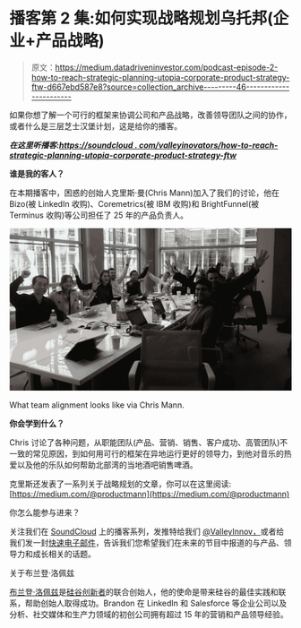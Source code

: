 # 播客第 2 集:如何实现战略规划乌托邦(企业+产品战略)

> 原文：<https://medium.datadriveninvestor.com/podcast-episode-2-how-to-reach-strategic-planning-utopia-corporate-product-strategy-ftw-d667ebd587e8?source=collection_archive---------46----------------------->

如果你想了解一个可行的框架来协调公司和产品战略，改善领导团队之间的协作，或者什么是三层芝士汉堡计划，这是给你的播客。

***在这里听播客:***[***https://soundcloud . com/valleyinovators/how-to-reach-strategic-planning-utopia-corporate-product-strategy-ftw***](https://soundcloud.com/valleyinnovators/how-to-reach-strategic-planning-utopia-corporate-product-strategy-ftw)

**谁是我的客人？**

在本期播客中，困惑的创始人克里斯·曼(Chris Mann)加入了我们的讨论，他在 Bizo(被 LinkedIn 收购)、Coremetrics(被 IBM 收购)和 BrightFunnel(被 Terminus 收购)等公司担任了 25 年的产品负责人。

![](img/3fd196539ae0c824b8dfa65cc12deb19.png)

What team alignment looks like via Chris Mann.

**你会学到什么？**

Chris 讨论了各种问题，从职能团队(产品、营销、销售、客户成功、高管团队)不一致的常见原因，到如何用可行的框架在异地运行更好的领导力，到他对音乐的热爱以及他的乐队如何帮助北部湾的当地酒吧销售啤酒。

克里斯还发表了一系列关于战略规划的文章，你可以在这里阅读:[https://medium.com/@productmann](https://medium.com/@productmann)

你怎么能参与进来？

关注我们在 [SoundCloud](https://soundcloud.com/valleyinnovators) 上的播客系列，发推特给我们 [@ValleyInnov，](https://twitter.com/ValleyInnov)或者给我们发一封[快速电子邮件](mailto:info@valleyinnovators.com)，告诉我们您希望我们在未来的节目中报道的与产品、领导力和成长相关的话题。

关于布兰登·洛佩兹

[布兰登·洛佩兹](https://www.linkedin.com/in/brandonclopez/)是[硅谷创新者](https://www.valleyinnovators.com/)的联合创始人，他的使命是带来硅谷的最佳实践和联系，帮助创始人取得成功。Brandon 在 LinkedIn 和 Salesforce 等企业公司以及分析、社交媒体和生产力领域的初创公司拥有超过 15 年的营销和产品领导经验。